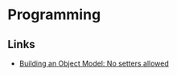 # Programming

## Links

- [Building an Object Model: No setters allowed](https://beberlei.de/2012/08/22/building_an_object_model__no_setters_allowed.html)
